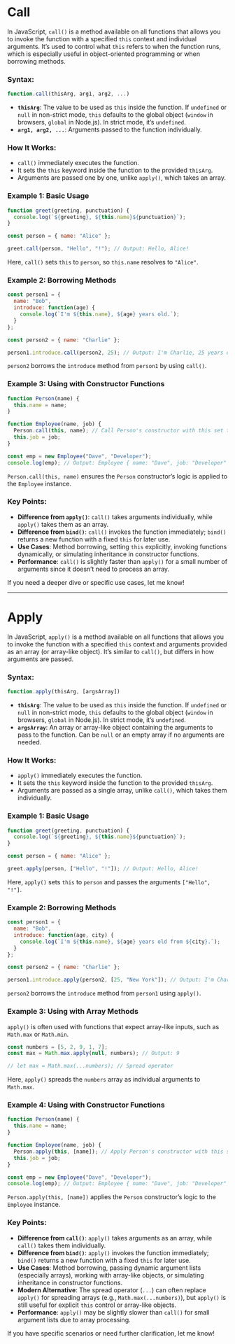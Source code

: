 # Call

In JavaScript, `call()` is a method available on all functions that allows you to invoke the function with a specified `this` context and individual arguments. It’s used to control what `this` refers to when the function runs, which is especially useful in object-oriented programming or when borrowing methods.

### Syntax:
```javascript
function.call(thisArg, arg1, arg2, ...)
```

- **`thisArg`**: The value to be used as `this` inside the function. If `undefined` or `null` in non-strict mode, `this` defaults to the global object (`window` in browsers, `global` in Node.js). In strict mode, it’s `undefined`.
- **`arg1, arg2, ...`**: Arguments passed to the function individually.

### How It Works:
- `call()` immediately executes the function.
- It sets the `this` keyword inside the function to the provided `thisArg`.
- Arguments are passed one by one, unlike `apply()`, which takes an array.

### Example 1: Basic Usage
```javascript
function greet(greeting, punctuation) {
  console.log(`${greeting}, ${this.name}${punctuation}`);
}

const person = { name: "Alice" };

greet.call(person, "Hello", "!"); // Output: Hello, Alice!
```

Here, `call()` sets `this` to `person`, so `this.name` resolves to `"Alice"`.

### Example 2: Borrowing Methods
```javascript
const person1 = {
  name: "Bob",
  introduce: function(age) {
    console.log(`I'm ${this.name}, ${age} years old.`);
  }
};

const person2 = { name: "Charlie" };

person1.introduce.call(person2, 25); // Output: I'm Charlie, 25 years old.
```

`person2` borrows the `introduce` method from `person1` by using `call()`.

### Example 3: Using with Constructor Functions
```javascript
function Person(name) {
  this.name = name;
}

function Employee(name, job) {
  Person.call(this, name); // Call Person's constructor with this set to the new Employee object
  this.job = job;
}

const emp = new Employee("Dave", "Developer");
console.log(emp); // Output: Employee { name: "Dave", job: "Developer" }
```

`Person.call(this, name)` ensures the `Person` constructor’s logic is applied to the `Employee` instance.

### Key Points:
- **Difference from `apply()`**: `call()` takes arguments individually, while `apply()` takes them as an array.
- **Difference from `bind()`**: `call()` invokes the function immediately; `bind()` returns a new function with a fixed `this` for later use.
- **Use Cases**: Method borrowing, setting `this` explicitly, invoking functions dynamically, or simulating inheritance in constructor functions.
- **Performance**: `call()` is slightly faster than `apply()` for a small number of arguments since it doesn’t need to process an array.

If you need a deeper dive or specific use cases, let me know!

--- 

# Apply

In JavaScript, `apply()` is a method available on all functions that allows you to invoke the function with a specified `this` context and arguments provided as an array (or array-like object). It’s similar to `call()`, but differs in how arguments are passed.

### Syntax:
```javascript
function.apply(thisArg, [argsArray])
```

- **`thisArg`**: The value to be used as `this` inside the function. If `undefined` or `null` in non-strict mode, `this` defaults to the global object (`window` in browsers, `global` in Node.js). In strict mode, it’s `undefined`.
- **`argsArray`**: An array or array-like object containing the arguments to pass to the function. Can be `null` or an empty array if no arguments are needed.

### How It Works:
- `apply()` immediately executes the function.
- It sets the `this` keyword inside the function to the provided `thisArg`.
- Arguments are passed as a single array, unlike `call()`, which takes them individually.

### Example 1: Basic Usage
```javascript
function greet(greeting, punctuation) {
  console.log(`${greeting}, ${this.name}${punctuation}`);
}

const person = { name: "Alice" };

greet.apply(person, ["Hello", "!"]); // Output: Hello, Alice!
```

Here, `apply()` sets `this` to `person` and passes the arguments `["Hello", "!"]`.

### Example 2: Borrowing Methods
```javascript
const person1 = {
  name: "Bob",
  introduce: function(age, city) {
    console.log(`I'm ${this.name}, ${age} years old from ${city}.`);
  }
};

const person2 = { name: "Charlie" };

person1.introduce.apply(person2, [25, "New York"]); // Output: I'm Charlie, 25 years old from New York.
```

`person2` borrows the `introduce` method from `person1` using `apply()`.

### Example 3: Using with Array Methods
`apply()` is often used with functions that expect array-like inputs, such as `Math.max` or `Math.min`.

```javascript
const numbers = [5, 2, 9, 1, 7];
const max = Math.max.apply(null, numbers); // Output: 9

// let max = Math.max(...numbers); // Spread operator
```

Here, `apply()` spreads the `numbers` array as individual arguments to `Math.max`.

### Example 4: Using with Constructor Functions
```javascript
function Person(name) {
  this.name = name;
}

function Employee(name, job) {
  Person.apply(this, [name]); // Apply Person's constructor with this set to the new Employee object
  this.job = job;
}

const emp = new Employee("Dave", "Developer");
console.log(emp); // Output: Employee { name: "Dave", job: "Developer" }
```

`Person.apply(this, [name])` applies the `Person` constructor’s logic to the `Employee` instance.

### Key Points:
- **Difference from `call()`**: `apply()` takes arguments as an array, while `call()` takes them individually.
- **Difference from `bind()`**: `apply()` invokes the function immediately; `bind()` returns a new function with a fixed `this` for later use.
- **Use Cases**: Method borrowing, passing dynamic argument lists (especially arrays), working with array-like objects, or simulating inheritance in constructor functions.
- **Modern Alternative**: The spread operator (`...`) can often replace `apply()` for spreading arrays (e.g., `Math.max(...numbers)`), but `apply()` is still useful for explicit `this` control or array-like objects.
- **Performance**: `apply()` may be slightly slower than `call()` for small argument lists due to array processing.

If you have specific scenarios or need further clarification, let me know!
 